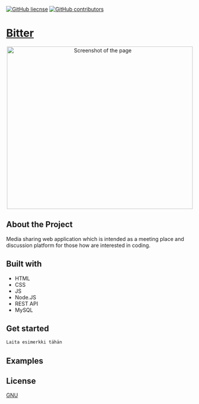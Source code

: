 [![GitHub liecnse](https://img.shields.io/badge/license-GNU-blue.svg)](https://choosealicense.com/licenses/gpl-3.0/) 
[![GitHub contributors](https://img.shields.io/github/contributors/jhiltunen/bitter?color=blue)](https://github.com/JHiltunen/Bitter/graphs/contributors)

# [Bitter](https://localhost:8001/)

<p align="center">
<img src = "https://user-images.githubusercontent.com/71440030/116994222-1bdcb400-ace1-11eb-9005-1925187f58a2.JPG"  alt="Screenshot of the page" width="500" height="437"/>

## About the Project

<p> Media sharing web application which is intended as a meeting place and discussion platform for those how are interested in coding. </p>

## Built with

<ul>
  <li> HTML </li> 
  <li> CSS </li>
  <li> JS </li>
   <li> Node.JS </li>
  <li> REST API </li>
  <li> MySQL </li>
</ul>

## Get started

```jsx
Laita esimerkki tähän
```

## Examples

## License
 
[GNU](https://choosealicense.com/licenses/gpl-3.0/)

